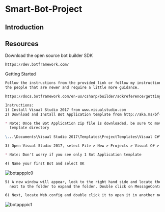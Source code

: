 # Smart-Bot-Project
## Introduction

## Resources
Download the open source bot builder SDK
```markdown
https://dev.botframework.com/ 
```
Getting Started
``` markdown
Follow the instructions from the provided link or follow my instructions. Note that my instructions are for 
the people that are newer and require a little more guidance.

https://docs.botframework.com/en-us/csharp/builder/sdkreference/gettingstarted.html

Instructions:
1) Install Visual Studio 2017 from www.visualstudio.com
2) Download and Install Bot Application template from http://aka.ms/bf-bc-vstemplate

* Note: Once the Bot Application zip file is downloaded, be sure to move it to the Visual Studio 2017 
  template directory
  
\...\Documents\Visual Studio 2017\Templates\ProjectTemplates\Visual C#\

3) Open Visual Studio 2017, select File > New > Projects > Visual C# > Bot Application

* Note: Don't worry if you see only 1 Bot Application template

4) Name your first Bot and select OK
```
![botapppic0](https://cloud.githubusercontent.com/assets/25268970/23716194/4e597436-03fd-11e7-9117-0353362e6ed9.png)

```markdown
5) A new window will appear, look to the right hand side and locate the Controllers folder. Click the arrow 
  next to the folder to expand the folder. Double click on MessageContrller.cs to open it in a new tab. 

6) Next, locate Web.config and double click it to open it in another new tab.
```
![botapppic1](https://cloud.githubusercontent.com/assets/25268970/23715743/a670f2fe-03fb-11e7-983a-254a44fb971f.png)
